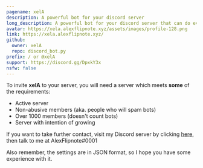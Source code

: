 ```yaml
---
pagename: xelA
description: A powerful bot for your discord server
long_description: A powerful bot for your discord server that can do everything from fun commands to mod logging and tools
avatar: https://xela.alexflipnote.xyz/assets/images/profile-128.png
link: https://xela.alexflipnote.xyz/
github:
  owner: xelA
  repo: discord_bot.py
prefix: / or @xelA
support: https://discord.gg/DpxkY3x
nsfw: false
---
```

To invite **xelA** to your server, you will need a server which meets **some** of the requirements:

- Active server
- Non-abusive members (aka. people who will spam bots)
- Over 1000 members (doesn't count bots)
- Server with intention of growing

If you want to take further contact, visit my Discord server by clicking [here](https://discord.gg/DpxkY3x), then talk to me at AlexFlipnote#0001

Also remember, the settings are in JSON format, so I hope you have some experience with it.
